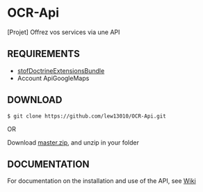 # OCR-Api
[Projet] Offrez vos services via une API

## REQUIREMENTS

* [stofDoctrineExtensionsBundle](https://github.com/stof/StofDoctrineExtensionsBundle)
* Account ApiGoogleMaps

## DOWNLOAD

```
$ git clone https://github.com/lew13010/OCR-Api.git
```

OR

Download [master.zip](https://github.com/lew13010/OCR-Api/archive/master.zip), and unzip in your folder

## DOCUMENTATION

For documentation on the installation and use of the API,
see [Wiki](https://github.com/lew13010/OCR-Api.wiki.git)
